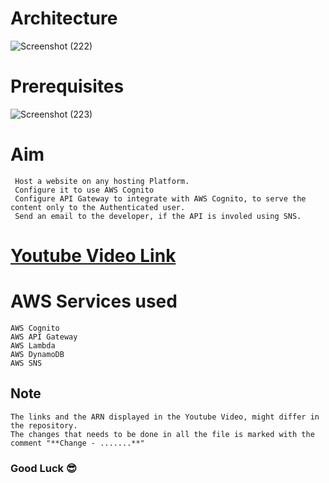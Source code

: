 # Architecture

![Screenshot (222)](https://user-images.githubusercontent.com/65907580/152670891-a96be93e-d769-4564-aa02-8bdc455d5a4b.png)

# Prerequisites

![Screenshot (223)](https://user-images.githubusercontent.com/65907580/152670895-546c5e51-294f-48dc-9cf5-0c6e670b61e1.png)

# Aim
	 Host a website on any hosting Platform.
	 Configure it to use AWS Cognito
	 Configure API Gateway to integrate with AWS Cognito, to serve the content only to the Authenticated user.
	 Send an email to the developer, if the API is involed using SNS.

# [Youtube Video Link](https://www.youtube.com/watch?v=BRwSBsMIs2I)

# AWS Services used
	AWS Cognito
	AWS API Gateway
	AWS Lambda
	AWS DynamoDB
	AWS SNS

## Note
	The links and the ARN displayed in the Youtube Video, might differ in the repository.
	The changes that needs to be done in all the file is marked with the comment "**Change - .......**"

### Good Luck 😎
